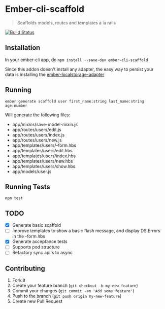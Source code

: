 # Ember-cli-scaffold

>  Scaffolds models, routes and templates a la rails

[![Build Status][travis_badge]][travis]

## Installation

In your ember-cli app, do `npm install --save-dev ember-cli-scaffold`

Since this addon doesn't install any adapter, the easy way to persist your data is installing the [ember-localstorage-adapter](https://github.com/kurko/ember-localstorage-adapter)

## Running

`ember generate scaffold user first_name:string last_name:string age:number`

Will generate the following files:

- app/mixins/save-model-mixin.js
- app/routes/users/edit.js
- app/routes/users/index.js
- app/routes/users/new.js
- app/templates/users/-form.hbs
- app/templates/users/edit.hbs
- app/templates/users/index.hbs
- app/templates/users/new.hbs
- app/templates/users/show.hbs
- app/models/user.js

## Running Tests

`npm test`

## TODO

- [x] Generate basic scaffold
- [ ] Improve templates to show a basic flash message, and display DS.Errors in the -form.hbs
- [x] Generate acceptance tests
- [ ] Supports pod structure
- [ ] Refactory sync api's to async

## Contributing

1. Fork it
2. Create your feature branch (`git checkout -b my-new-feature`)
3. Commit your changes (`git commit -am 'Add some feature'`)
4. Push to the branch (`git push origin my-new-feature`)
5. Create new Pull Request

[travis]: https://travis-ci.org/marcioj/ember-cli-scaffold
[travis_badge]: https://api.travis-ci.org/marcioj/ember-cli-scaffold.svg?branch=master
